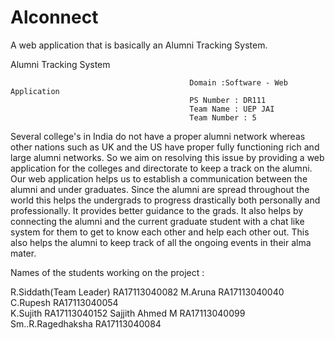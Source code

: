 # Alconnect
A web application that is basically an Alumni Tracking System.

Alumni Tracking System 
									
											Domain :Software - Web Application 
											PS Number : DR111  	
											Team Name : UEP JAI 
											Team Number : 5


Several college's in India  do not have a proper alumni network whereas other nations such as UK and the US have proper fully functioning rich and large alumni networks. So we aim on resolving this issue by providing a web application for the colleges and directorate to keep a track on the alumni.  Our web application helps us to establish a communication between the alumni and under graduates. Since the alumni are spread throughout the world this helps the undergrads to progress drastically both personally and professionally. It provides better guidance to the grads. It also helps by connecting the alumni and the current graduate student with a chat like system for them to get to know each other and help each other out. This also helps the alumni to keep track of all the ongoing events in their alma mater. 



Names of the students working on the project :

R.Siddath(Team Leader) 		RA17113040082
M.Aruna				RA17113040040
C.Rupesh			RA17113040054	
K.Sujith 			RA17113040152
Sajjith Ahmed M			RA17113040099
Sm..R.Ragedhaksha		RA17113040084
